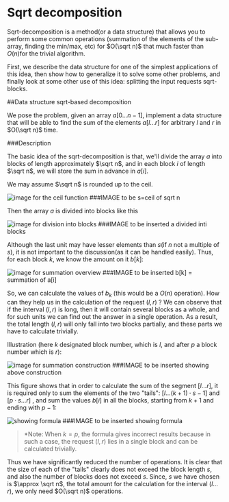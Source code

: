 
<!--?title Sqrt-decomposition -->

# Sqrt decomposition

Sqrt-decomposition is a method(or a data structure) that allows you to perform some common operations (summation of the elements of the sub-array, finding the min/max, etc) for $O(\sqrt n)$ that much faster than $O(n)$for the trivial algorithm.

First, we describe the data structure for one of the simplest applications of this idea, then show how to generalize it to solve some other problems, and finally look at some other use of this idea: splitting the input requests sqrt-blocks.

##Data structure sqrt-based decomposition

We pose the problem, given an array $a[0\dots n-1]$, implement a data structure that will be able to find the sum of the elements $a[l\dots r]$ for arbitrary $l$ and $r$ in $O(\sqrt n)$ time.

###Description

The basic idea of the sqrt-decomposition is that, we'll divide the array $a$ into blocks of length approximately $\sqrt n$, and in each block $i$ of length $\sqrt n$, we will store the sum in advance in $a[i]$.

We may assume $\sqrt n$ is rounded up to the ceil.

![image for the ceil function](&imgroot&/ceil_func.png)
###IMAGE to be s=ceil of sqrt n

Then the array $a$ is divided into blocks like this

![image for division into blocks](&imgroot&/divide_into_blocks.png)
###IMAGE to be inserted a divided inti blocks

Although the last unit may have lesser elements than $s$(if $n$ not a multiple of $s$), it is not important to the discussion(as it can be handled easily).
Thus, for each block $k$, we know the amount on it $b[k]$:

![image for summation overview](&imgroot&/summation_overview.png)
###IMAGE to be inserted b[k] = summation of a[i]

So, we can calculate the values of $b_k$ (this would be a $O(n)$ operation). How can they help us in the calculation of the request $(l, r)$ ?
We can observe that if the interval $(l ,r)$ is long, then it will contain several blocks as a whole, and for such units we can find out the answer in a single operation. As a result, the total length $(l, r)$ will only fall into two blocks partially, and these parts we have to calculate trivially.

Illustration (here $k$ designated block number, which is $l$, and after $p$ a block number which is $r$):

![image for summation construction](&imgroot&/summation_construction.png)
###IMAGE to be inserted showing above construction

This figure shows that in order to calculate the sum of the segment $[l\dots r]$, it is required only to sum the elements of the two "tails":
$[l\dots (k + 1)\cdot s-1]$ and $[p\cdot s\dots r]$ , and sum the values $b[i]$ in all the blocks, starting from $k + 1$ and ending with $p-1$:

![showing formula](&imgroot&/formula.png)
###IMAGE to be inserted showing formula

>*Note: When $k = p$, the formula gives incorrect results because in such a case, the request $(l, r)$ lies in a single block and can be calculated trivially.

Thus we have significantly reduced the number of operations. It is clear that the size of each of the "tails" clearly does not exceed the block length $s$, and also the number of blocks does not exceed $s$. Since, $s$ we have chosen is $\approx \sqrt n$, the total amount for the calculation for the interval $(l\dots r)$, we only need $O(\sqrt n)$ operations.
